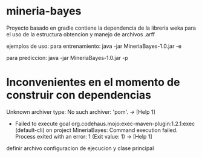 # mineria-bayes

Proyecto basado en gradle
contiene la dependencia de la libreria weka para el uso de la estructura obtencion y manejo de archivos .arff

ejemplos de uso:
para entrenamiento: 
java -jar MineriaBayes-1.0.jar -e <archivoEntrenamiento> <atributoClase>


para prediccion: 
java -jar MineriaBayes-1.0.jar -p <archivoInstancia> <nombreArchivoModelo>
# Inconvenientes en el momento de construir con dependencias
Unknown archiver type: No such archiver: 'pom'. -> [Help 1]


- Failed to execute goal org.codehaus.mojo:exec-maven-plugin:1.2.1:exec (default-cli) on project MineriaBayes: Command execution failed. Process exited with an error: 1 (Exit value: 1) -> [Help 1]

definir archivo configuracion de ejecucion y clase principal